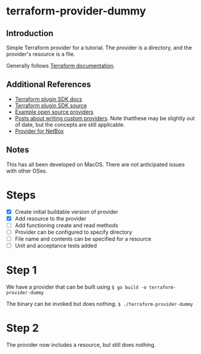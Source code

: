 # terraform-provider-dummy

## Introduction
Simple Terraform provider for a tutorial. The provider is a directory, and the provider's 
resource is a file.

Generally follows [Terraform documentation](https://www.terraform.io/docs/extend/writing-custom-providers.html).

## Additional References
- [Terraform plugin SDK docs](https://pkg.go.dev/github.com/hashicorp/terraform-plugin-sdk)
- [Terraform plugin SDK source](https://github.com/hashicorp/terraform-plugin-sdk)
- [Example open source providers](https://github.com/terraform-providers)
- [Posts about writing custom providers](https://github.com/shuaibiyy/awesome-terraform#writing-custom-providers). Note thatthese may be slightly out of date, but the concepts are still applicable.
- [Provider for NetBox](https://github.com/cmgreivel/terraform-provider-netbox)

## Notes
This has all been developed on MacOS. There are not anticipated issues with other OSes.

# Steps

- [x] Create initial buildable version of provider
- [x] Add resource to the provider
- [ ] Add functioning create and read methods
- [ ] Provider can be configured to specify directory
- [ ] File name and contents can be specified for a resource
- [ ] Unit and acceptance tests added

# Step 1

We have a provider that can be built using
`$ go build -o terraform-provider-dummy`

The binary can be invoked but does nothing.
`$ ./terraform-provider-dummy`

# Step 2

The provider now includes a resource, but still does nothing.


